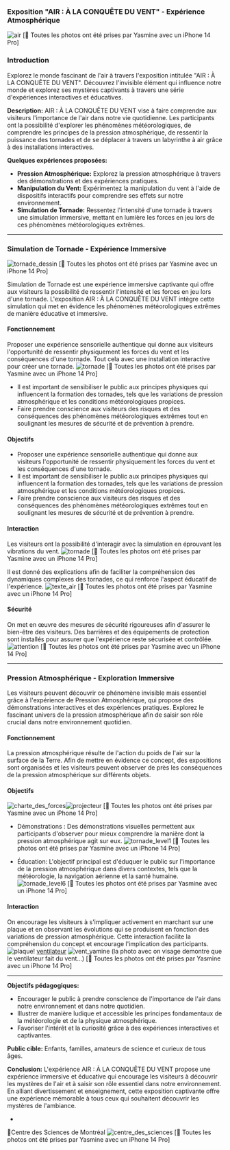 ### Exposition "AIR : À LA CONQUÊTE DU VENT" - Expérience Atmosphérique

![air](https://github.com/yas0reo/H24_V11_inspirations_onekeo/assets/143228707/e725b25f-e5f0-4610-ab21-6e80a4b48064)
[📸 Toutes les photos ont été prises par Yasmine avec un iPhone 14 Pro]

### Introduction
Explorez le monde fascinant de l'air à travers l'exposition intitulée "AIR : À LA CONQUÊTE DU VENT". Découvrez l'invisible élément qui influence notre monde et explorez ses mystères captivants à travers une série d'expériences interactives et éducatives.

**Description:**
AIR : À LA CONQUÊTE DU VENT vise à faire comprendre aux visiteurs l'importance de l'air dans notre vie quotidienne. Les participants ont la possibilité d'explorer les phénomènes météorologiques, de comprendre les principes de la pression atmosphérique, de ressentir la puissance des tornades et de se déplacer à travers un labyrinthe à air grâce à des installations interactives.


**Quelques expériences proposées:**
- **Pression Atmosphérique:** Explorez la pression atmosphérique à travers des démonstrations et des expériences pratiques.
- **Manipulation du Vent:** Expérimentez la manipulation du vent à l'aide de dispositifs interactifs pour comprendre ses effets sur notre environnement.
- **Simulation de Tornade:** Ressentez l'intensité d'une tornade à travers une simulation immersive, mettant en lumière les forces en jeu lors de ces phénomènes météorologiques extrêmes.

---------

### Simulation de Tornade - Expérience Immersive
![tornade_dessin](https://github.com/yas0reo/H24_V11_inspirations_onekeo/assets/143228707/805d137c-2813-41b7-bfda-6e269e67bce8)
[📸 Toutes les photos ont été prises par Yasmine avec un iPhone 14 Pro]

Simulation de Tornade est une expérience immersive captivante qui offre aux visiteurs la possibilité de ressentir l'intensité et les forces en jeu lors d'une tornade. L'exposition AIR : À LA CONQUÊTE DU VENT intègre cette simulation qui met en évidence les phénomènes météorologiques extrêmes de manière éducative et immersive.


#### Fonctionnement

Proposer une expérience sensorielle authentique qui donne aux visiteurs l'opportunité de ressentir physiquement les forces du vent et les conséquences d'une tornade. Tout cela avec une installation interactive pour créer une tornade.
![tornade](https://github.com/yas0reo/H24_V11_inspirations_onekeo/assets/143228707/eea55295-aa94-4230-b4f8-6588505ed6af)
[📸 Toutes les photos ont été prises par Yasmine avec un iPhone 14 Pro]

- Il est important de sensibiliser le public aux principes physiques qui influencent la formation des tornades, tels que les variations de pression atmosphérique et les conditions météorologiques propices.
- Faire prendre conscience aux visiteurs des risques et des conséquences des phénomènes météorologiques extrêmes tout en soulignant les mesures de sécurité et de prévention à prendre.

#### Objectifs

- Proposer une expérience sensorielle authentique qui donne aux visiteurs l'opportunité de ressentir physiquement les forces du vent et les conséquences d'une tornade.
- Il est important de sensibiliser le public aux principes physiques qui influencent la formation des tornades, tels que les variations de pression atmosphérique et les conditions météorologiques propices.
- Faire prendre conscience aux visiteurs des risques et des conséquences des phénomènes météorologiques extrêmes tout en soulignant les mesures de sécurité et de prévention à prendre.

#### Interaction

Les visiteurs ont la possibilité d'interagir avec la simulation en éprouvant les vibrations du vent. 
![tornade](https://github.com/yas0reo/H24_V11_inspirations_onekeo/assets/143228707/a72fe218-3994-4732-ba68-78a2dfa6afbc)
[📸 Toutes les photos ont été prises par Yasmine avec un iPhone 14 Pro]

Il est donné des explications afin de faciliter la compréhension des dynamiques complexes des tornades, ce qui renforce l'aspect éducatif de l'expérience.
![texte_air](https://github.com/yas0reo/H24_V11_inspirations_onekeo/assets/143228707/241210f7-3a9c-4f50-90e0-445fa28493ae)
[📸 Toutes les photos ont été prises par Yasmine avec un iPhone 14 Pro]


#### Sécurité

On met en œuvre des mesures de sécurité rigoureuses afin d'assurer le bien-être des visiteurs. Des barrières et des équipements de protection sont installés pour assurer que l'expérience reste sécurisée et contrôlée.
![attention](https://github.com/yas0reo/H24_V11_inspirations_onekeo/assets/143228707/23f5f353-7700-4ce0-8fc0-ebc33168aea1)
[📸 Toutes les photos ont été prises par Yasmine avec un iPhone 14 Pro]


----
### Pression Atmosphérique - Exploration Immersive

Les visiteurs peuvent découvrir ce phénomène invisible mais essentiel grâce à l'expérience de Pression Atmosphérique, qui propose des démonstrations interactives et des expériences pratiques. Explorez le fascinant univers de la pression atmosphérique afin de saisir son rôle crucial dans notre environnement quotidien.

#### Fonctionnement

La pression atmosphérique résulte de l'action du poids de l'air sur la surface de la Terre. Afin de mettre en évidence ce concept, des expositions sont organisées et les visiteurs peuvent observer de près les conséquences de la pression atmosphérique sur différents objets.

#### Objectifs
![charte_des_forces](https://github.com/yas0reo/H24_V11_inspirations_onekeo/assets/143228707/1d29073c-c910-4f3a-93db-4cdafeeece20)![projecteur](https://github.com/yas0reo/H24_V11_inspirations_onekeo/assets/143228707/2534dfc6-ad14-4594-8101-169dcd918d13)
[📸 Toutes les photos ont été prises par Yasmine avec un iPhone 14 Pro]


- Démonstrations : Des démonstrations visuelles permettent aux participants d'observer pour mieux comprendre la manière dont la pression atmosphérique agit sur eux.
  ![tornade_level1](https://github.com/yas0reo/H24_V11_inspirations_onekeo/assets/143228707/56031ced-f429-4579-bafd-1efe69460e72)
  [📸 Toutes les photos ont été prises par Yasmine avec un iPhone 14 Pro]


- Éducation: L'objectif principal est d'éduquer le public sur l'importance de la pression atmosphérique dans divers contextes, tels que la météorologie, la navigation aérienne et la santé humaine.
![tornade_level6](https://github.com/yas0reo/H24_V11_inspirations_onekeo/assets/143228707/8962dcb4-a670-4bf2-a357-e545a4a202af)
[📸 Toutes les photos ont été prises par Yasmine avec un iPhone 14 Pro]


#### Interaction

On encourage les visiteurs à s'impliquer activement en marchant sur une plaque et en observant les évolutions qui se produisent en fonction des variations de pression atmosphérique. Cette interaction facilite la compréhension du concept et encourage l'implication des participants.
![plaque](https://github.com/yas0reo/H24_V11_inspirations_onekeo/assets/143228707/4fb38957-0508-4a90-ad42-8c53724a6fb8)!
[ventilateur](https://github.com/yas0reo/H24_V11_inspirations_onekeo/assets/143228707/8b2fa88e-c5fd-464b-acef-0295641b8fdb)
![vent_yamine](https://github.com/yas0reo/H24_V11_inspirations_onekeo/assets/143228707/88bde08c-9be0-4ed1-82e0-7c031c18b1e5)
(la photo avec on visage demontre que le ventilateur fait du vent...)
[📸 Toutes les photos ont été prises par Yasmine avec un iPhone 14 Pro]

----


**Objectifs pédagogiques:**
- Encourager le public à prendre conscience de l'importance de l'air dans notre environnement et dans notre quotidien.
- Illustrer de manière ludique et accessible les principes fondamentaux de la météorologie et de la physique atmosphérique.
- Favoriser l'intérêt et la curiosité grâce à des expériences interactives et captivantes.

**Public cible:** Enfants, familles, amateurs de science et curieux de tous âges.

**Conclusion:**
L'expérience AIR : À LA CONQUÊTE DU VENT propose une expérience immersive et éducative qui encourage les visiteurs à découvrir les mystères de l'air et à saisir son rôle essentiel dans notre environnement. En alliant divertissement et enseignement, cette exposition captivante offre une expérience mémorable à tous ceux qui souhaitent découvrir les mystères de l'ambiance.

-
📍Centre des Sciences de Montréal
![centre_des_sciences](https://github.com/yas0reo/H24_V11_inspirations_onekeo/assets/143228707/573fe079-1b2e-4cfa-89fa-66f895181fa8)
[📸 Toutes les photos ont été prises par Yasmine avec un iPhone 14 Pro]




